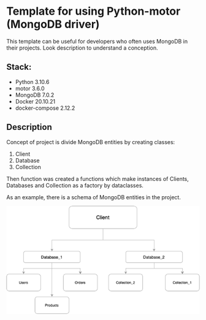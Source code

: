 # Template for using Python-motor (MongoDB driver)

This template can be useful for developers who often uses MongoDB in their projects. Look description to understand a conception.
## Stack:
- Python 3.10.6
- motor 3.6.0
- MongoDB 7.0.2
- Docker 20.10.21
- docker-compose 2.12.2

## Description
Concept of project is divide MongoDB entities by creating classes:
1. Client
2. Database
3. Collection 

Then function was created a functions which make instances of Clients, Databases and Collection as a factory by dataclasses.

As an example, there is a schema of MongoDB entities in the project.

![Image alt](https://github.com/Ivanbyone/motor-mongo-template/raw/main/image/db_structure.png)

